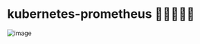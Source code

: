 # kubernetes-prometheus :star2::star2::star2::star2::star2:
![image](https://github.com/user-attachments/assets/06f4e72f-fa94-44d0-a19b-c003bd173d22)

